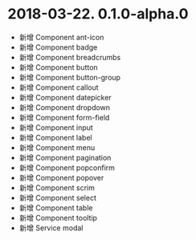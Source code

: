 
# 2018-03-22. 0.1.0-alpha.0

* 新增 Component ant-icon
* 新增 Component badge
* 新增 Component breadcrumbs
* 新增 Component button
* 新增 Component button-group
* 新增 Component callout
* 新增 Component datepicker
* 新增 Component dropdown
* 新增 Component form-field
* 新增 Component input
* 新增 Component label
* 新增 Component menu
* 新增 Component pagination
* 新增 Component popconfirm
* 新增 Component popover
* 新增 Component scrim
* 新增 Component select
* 新增 Component table
* 新增 Component tooltip
* 新增 Service modal

